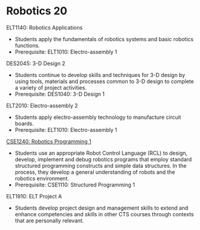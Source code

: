 # Robotics 20

ELT1140: Robotics Applications

* Students apply the fundamentals of robotics systems and basic robotics functions.
* Prerequisite: ELT1010: Electro-assembly 1

DES2045: 3-D Design 2

* Students continue to develop skills and techniques for 3-D design by using tools, materials and processes common to 3-D design to complete a variety of project activities.
* Prerequisite: DES1040: 3-D Design 1

ELT2010: Electro-assembly 2

* Students apply electro-assembly technology to manufacture circuit boards.
* Prerequisite: ELT1010: Electro-assembly 1

[CSE1240: Robotics Programming 1](CSE1240.md)

* Students use an appropriate Robot Control Language (RCL) to design, develop, implement and debug robotics programs that employ standard structured programming constructs and simple data structures. In the process, they develop a general understanding of robots and the robotics environment.
* Prerequisite: CSE1110: Structured Programming 1

ELT1910: ELT Project A

* Students develop project design and management skills to extend and enhance competencies and skills in other CTS courses through contexts that are personally relevant.
